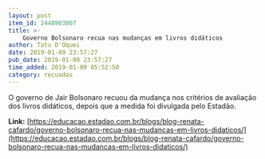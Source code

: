 ```yaml
---
layout: post
item_id: 2448903007
title: >-
    Governo Bolsonaro recua nas mudanças em livros didáticos
author: Tatu D'Oquei
date: 2019-01-09 23:57:27
pub_date: 2019-01-09 23:57:27
time_added: 2019-01-09 05:52:50
category: recuadas
---
```


O governo de Jair Bolsonaro recuou da mudança nos critérios de avaliação dos livros didáticos, depois que a medida foi divulgada pelo Estadão.

**Link:** [https://educacao.estadao.com.br/blogs/blog-renata-cafardo/governo-bolsonaro-recua-nas-mudancas-em-livros-didaticos/](https://educacao.estadao.com.br/blogs/blog-renata-cafardo/governo-bolsonaro-recua-nas-mudancas-em-livros-didaticos/)

